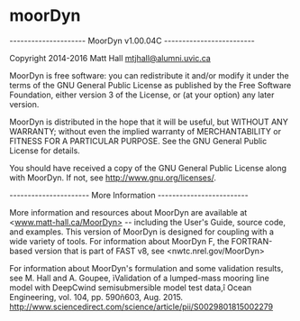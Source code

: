 # moorDyn


--------------------- MoorDyn v1.00.04C -------------------------

Copyright 2014-2016 Matt Hall <mtjhall@alumni.uvic.ca>

MoorDyn is free software: you can redistribute it and/or modify 
it under the terms of the GNU General Public License as published 
by the Free Software Foundation, either version 3 of the License, 
or (at your option) any later version.

MoorDyn is distributed in the hope that it will be useful, but 
WITHOUT ANY WARRANTY; without even the implied warranty of 
MERCHANTABILITY or FITNESS FOR A PARTICULAR PURPOSE.  See the GNU 
General Public License for details.

You should have received a copy of the GNU General Public License 
along with MoorDyn.  If not, see <http://www.gnu.org/licenses/>.

---------------------- More Information -------------------------

More information and resources about MoorDyn are available at 
<www.matt-hall.ca/MoorDyn> -- including the User's Guide, source
code, and examples.  This version of MoorDyn is 
designed for coupling with a wide variety of tools.  For 
information about MoorDyn F, the FORTRAN-based version that is
part of FAST v8, see <nwtc.nrel.gov/MoorDyn>

For information about MoorDyn's formulation and some validation 
results, see M. Hall and A. Goupee, ìValidation of a lumped-mass 
mooring line model with DeepCwind semisubmersible model test 
data,î Ocean Engineering, vol. 104, pp. 590ñ603, Aug. 2015.  
<http://www.sciencedirect.com/science/article/pii/S0029801815002279>
